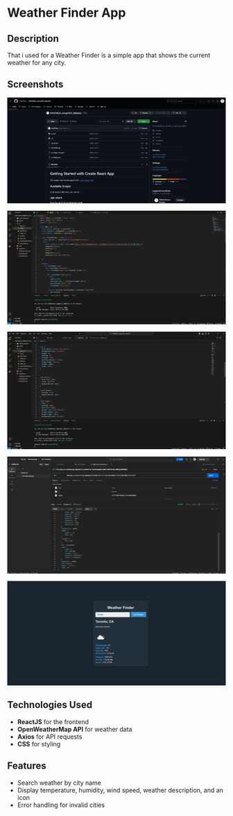 # Weather Finder App

## Description

That i used for a Weather Finder is a simple app that shows the current weather for any city. 

## Screenshots

![alt text](<screenshots/Labtest Github.png>)

![alt text](<screenshots/labtest code1.png>)

![alt text](<screenshots/labtest code2.png>)

![alt text](<screenshots/Labtest Postman.png>)

![alt text](<screenshots/Labtest result.png>)


## Technologies Used

- **ReactJS** for the frontend
- **OpenWeatherMap API** for weather data
- **Axios** for API requests
- **CSS** for styling

## Features

- Search weather by city name
- Display temperature, humidity, wind speed, weather description, and an icon
- Error handling for invalid cities



 

 
